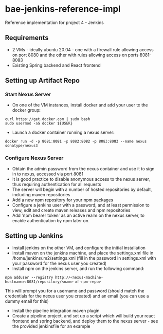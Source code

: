 # bae-jenkins-reference-impl
Reference implementation for project 4 - Jenkins

## Requirements
* 2 VMs - ideally ubuntu 20.04 - one with a firewall rule allowing access on port 8080 and the other with rules allowing access on ports 8081-8083
* Existing Spring backend and React frontend

## Setting up Artifact Repo
### Start Nexus Server
* On one of the VM instances, install docker and add your user to the docker group:
```shell
curl https://get.docker.com | sudo bash
sudo usermod -aG docker ${USER}
```
* Launch a docker container running a nexus server:
```shell
docker run -d -p 8081:8081 -p 8082:8082 -p 8083:8083 --name nexus sonatype/nexus3
```
### Configure Nexus Server
* Obtain the admin password from the nexus container and use it to sign in to nexus, accessed via port 8081
* It is good practice to disable anonymous access to the nexus server, thus requiring authentication for all requests
* The server will begin with a number of hosted repositories by default, including maven repositories
* Add a new npm repository for your npm packages
* Configure a jenkins user with a password, and at least permission to view, edit and create maven releases and npm repositories
* Add 'npm bearer token' as an active realm on the nexus server, to enable authentication by npm later on.

## Setting up Jenkins
* Install jenkins on the other VM, and configure the initial installation
* Install maven on the jenkins machine, and place the settings.xml file in /home/jenkins/.m2/settings.xml (fill in the password in settings.xml with your password for the nexus user you created)
* Install npm on the jenkins server, and run the following command:
```shell
npm adduser --registry http://<nexus-machine-hostname>:8081/repository/<name-of-npm-repo>
```
This will prompt you for a username and password (should match the credentials for the nexus user you created) and an email (you can use a dummy email for this)
* Install the pipeline integration maven plugin
* Create a pipeline project, and set up a script which will build your react frontend and spring backend, and deploy them to the nexus server - see the provided jenkinsfile for an example
